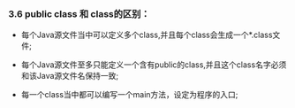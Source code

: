 ### 3.6  public class 和 class的区别：

* 每个Java源文件当中可以定义多个class,并且每个class会生成一个\*.class文件;

* 每个Java源文件至多只能定义一个含有public的class,并且这个class名字必须和该Java源文件名保持一致;

* 每一个class当中都可以编写一个main方法，设定为程序的入口;



